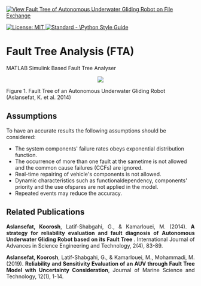 <p align="left"> </p>

[![View Fault Tree of Autonomous Underwater Gliding Robot on File Exchange](https://www.mathworks.com/matlabcentral/images/matlab-file-exchange.svg)](https://uk.mathworks.com/matlabcentral/fileexchange/55522-fault-tree-of-autonomous-underwater-gliding-robot)

 <a href="https://opensource.org/licenses/MIT"><img src="https://img.shields.io/badge/License-MIT-yellow.svg" alt="License: MIT">
  <a href="https://standardjs.com"><img src="https://img.shields.io/badge/code_style-standard-brightgreen.svg" alt="Standard - \Python Style Guide"></a>

# Fault Tree Analysis (FTA)
MATLAB Simulink Based Fault Tree Analyser

<p align="center">
 <img src="https://github.com/koo-ec/FaultTree/blob/master/screenshot.jpg">
 <figcaption>Figure 1. Fault Tree of an Autonomous Underwater Gliding Robot (Aslansefat, K. et al. 2014)</figcaption>
</p>

## Assumptions 
To have an accurate results the following assumptions should be considered:
* The system components' failure rates obeys exponential distribution function.
* The occurrence of more than one fault at the sametime is not allowed and the common cause failures (CCFs) are ignored.
* Real-time repairing of vehicle's components is not allowed.
* Dynamic characteristics such as functionaldependency, components' priority and the use ofspares are not applied in the model.
* Repeated events may reduce the accuracy.

## Related Publications
<p align="justify">
<b>Aslansefat, Koorosh</b>, Latif-Shabgahi, G., & Kamarlouei, M. (2014). <b>A strategy for reliability evaluation and fault diagnosis of Autonomous Underwater Gliding Robot based on its Fault Tree </b>. International Journal of Advances in Science Engineering and Technology, 2(4), 83-89.</p>
<p align="justify">
<b>Aslansefat, Koorosh</b>, Latif-Shabgahi, G., & Kamarlouei, M., Mohammadi, M. (2019). <b>Reliability and Sensitivity Evaluation of an AUV through Fault Tree Model with Uncertainty Consideration</b>, Journal of Marine Science and Technology, 12(1), 1-14. </p>
